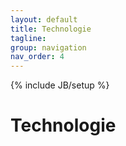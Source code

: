 ```yaml
---
layout: default
title: Technologie
tagline: 
group: navigation
nav_order: 4
---
```

{% include JB/setup %}


<div class="page-header">
  <h1>Technologie</h1>
</div>



